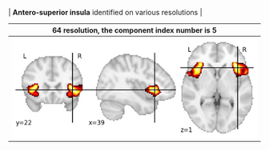 


| **Antero-superior insula** identified on various resolutions |

| 64 resolution, the component index number is 5|  
|:---:|  
| ![Component 64](../64/final/5.jpg "From component 64: Antero-superior insula") |